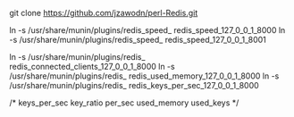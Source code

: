 git clone https://github.com/jzawodn/perl-Redis.git

ln -s /usr/share/munin/plugins/redis_speed_ redis_speed_127_0_0_1_8000
ln -s /usr/share/munin/plugins/redis_speed_ redis_speed_127_0_0_1_8001


ln -s /usr/share/munin/plugins/redis_ redis_connected_clients_127_0_0_1_8000
ln -s /usr/share/munin/plugins/redis_ redis_used_memory_127_0_0_1_8000
ln -s /usr/share/munin/plugins/redis_ redis_keys_per_sec_127_0_0_1_8000

/*
keys_per_sec
key_ratio
per_sec
used_memory
used_keys
*/
